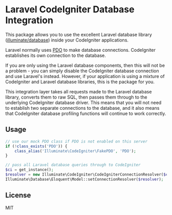 # Laravel CodeIgniter Database Integration

This package allows you to use the excellent Laravel database library
([illuminate/database](https://github.com/illuminate/database)) inside your
CodeIgniter applications.

Laravel normally uses [PDO](http://www.php.net/manual/en/intro.pdo.php) to
make database connections. CodeIgniter establishes its own connection to the database.

If you are only using the Laravel database components, then this will not be a problem -
you can simply disable the CodeIgniter database connection and use Laravel's instead.
However, if your application is using a mixture of CodeIgniter and Laravel database
libraries, this is the package for you.

This integration layer takes all requests made to the Laravel database library, converts
them to raw SQL, then passes them through to the underlying CodeIgniter database driver.
This means that you will not need to establish two separate connections to the database,
and it also means that CodeIgniter database profiling functions will continue to
work correctly.


## Usage

```php
// use our mock PDO class if PDO is not enabled on this server
if (!class_exists('PDO')) {
    class_alias('Illuminate\CodeIgniter\FakePDO', 'PDO');
}

// pass all Laravel database queries through to CodeIgniter
$ci = get_instance();
$resolver = new Illuminate\CodeIgniter\CodeIgniterConnectionResolver($ci);
Illuminate\Database\Eloquent\Model::setConnectionResolver($resolver);
```

## License

MIT
